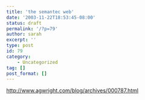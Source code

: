 ```yaml
---
title: 'the semantec web'
date: '2003-11-22T18:53:45-08:00'
status: draft
permalink: '/?p=79'
author: sarah
excerpt: ''
type: post
id: 79
category:
    - Uncategorized
tag: []
post_format: []
---
```

http://www.agwright.com/blog/archives/000787.html